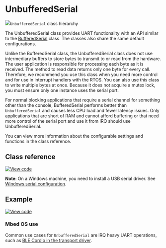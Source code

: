 # UnbufferedSerial

<span class="images">![](https://os.mbed.com/docs/6.0.0-preview/mbed-os-api-doxy/classmbed_1_1_unbuffered_serial.png)<span>`UnbufferedSerial` class hierarchy</span></span>

The UnbufferedSerial class provides UART functionality with an API similar to the [BufferedSerial](../apis/bufferedserial.html) class. The classes also share the same default configurations.

Unlike the BufferedSerial class, the UnbufferedSerial class does not use intermediary buffers to store bytes to transmit to or read from the hardware. The user application is responsible for processing each byte as it is received. The method to read data returns only one byte for every call. Therefore, we recommend you use this class when you need more control and for use in interrupt handlers with the RTOS. You can also use this class to write multiple bytes at once. Because it does not acquire a mutex lock, you must ensure only one instance uses the serial port.

For normal blocking applications that require a serial channel for something other than the console, BufferedSerial performs better than `UnbufferedSerial` and causes less CPU load and fewer latency issues. Only applications that are short of RAM and cannot afford buffering or that need more control of the serial port and use it from IRQ should use UnbufferedSerial.

You can view more information about the configurable settings and functions in the class reference.

## Class reference

[![View code](https://www.mbed.com/embed/?type=library)](https://os.mbed.com/docs/mbed-os/6.0.0-preview/mbed-os-api-doxy/classmbed_1_1_unbuffered_serial.html)

<span class="notes">**Note**: On a Windows machine, you need to install a USB serial driver. See [Windows serial configuration](../tutorials/serial-communication.html#windows-serial-driver).</span>

## Example

[![View code](https://www.mbed.com/embed/?url=https://github.com/ARMmbed/mbed-os-examples-docs_only/blob/master/APIs_Drivers/UnbufferedSerial)](https://github.com/ARMmbed/mbed-os-examples-docs_only/blob/master/APIs_Drivers/UnbufferedSerial/main.cpp)

### Mbed OS use

Common use cases for `UnbufferedSerial` are IRQ heavy UART operations, such as [BLE Cordio in the transport driver](https://github.com/ARMmbed/mbed-os/blob/master/features/FEATURE_BLE/targets/TARGET_CORDIO/driver/H4TransportDriver.cpp#L62).
